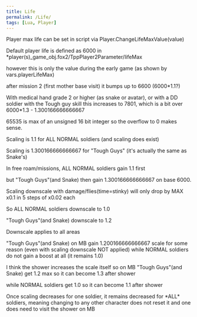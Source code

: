 ```yaml
---
title: Life
permalink: /Life/
tags: [Lua, Player]
---
```


Player max life can be set in script via
Player.ChangeLifeMaxValue(value)

Default player life is defined as 6000 in
\*player(s)_game_obj.fox2/TppPlayer2Parameter/lifeMax

however this is only the value during the early game (as shown by
vars.playerLifeMax)

after mission 2 (first mother base visit) it bumps up to 6600
(6000\*1.1?)

With medical hand grade 2 or higher (as snake or avatar), or with a DD
soldier with the Tough guy skill this increases to 7801, which is a bit
over 6000\*1.3 - 1.300166666666667

65535 is max of an unsigned 16 bit integer so the overflow to 0 makes
sense.

Scaling is 1.1 for ALL NORMAL soldiers (and scaling does exist)

Scaling is 1.300166666666667 for "Tough Guys" (it's actually the same as
Snake's)

In free roam/missions, ALL NORMAL soldiers gain 1.1 first

but "Tough Guys"(and Snake) then gain 1.300166666666667 on base 6000.

Scaling downscale with damage/flies(time=stinky) will only drop by MAX
x0.1 in 5 steps of x0.02 each

So ALL NORMAL soldiers downscale to 1.0

"Tough Guys"(and Snake) downscale to 1.2

Downscale applies to all areas

"Tough Guys"(and Snake) on MB gain 1.200166666666667 scale for some
reason (even with scaling downscale NOT applied) while NORMAL soldiers
do not gain a boost at all (it remains 1.0)

I think the shower increases the scale itself so on MB "Tough Guys"(and
Snake) get 1.2 max so it can become 1.3 after shower

while NORMAL soldiers get 1.0 so it can become 1.1 after shower

Once scaling decreases for one soldier, it remains decreased for \*ALL\*
soldiers, meaning changing to any other character does not reset it and
one does need to visit the shower on MB